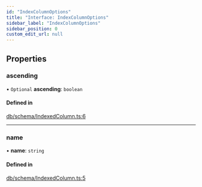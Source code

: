 ```yaml
---
id: "IndexColumnOptions"
title: "Interface: IndexColumnOptions"
sidebar_label: "IndexColumnOptions"
sidebar_position: 0
custom_edit_url: null
---
```


## Properties

### ascending

• `Optional` **ascending**: `boolean`

#### Defined in

[db/schema/IndexedColumn.ts:6](https://github.com/powersync-ja/powersync-react-native-sdk/blob/65a3c12/packages/powersync-sdk-common/src/db/schema/IndexedColumn.ts#L6)

___

### name

• **name**: `string`

#### Defined in

[db/schema/IndexedColumn.ts:5](https://github.com/powersync-ja/powersync-react-native-sdk/blob/65a3c12/packages/powersync-sdk-common/src/db/schema/IndexedColumn.ts#L5)
